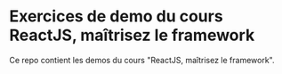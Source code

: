 # Exercices de demo du cours ReactJS, maîtrisez le framework

Ce repo contient les demos du cours "ReactJS, maîtrisez le framework".
